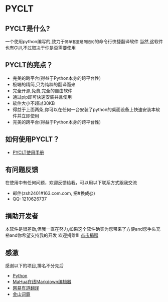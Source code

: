 # PYCLT

## PYCLT是什么?

一个使用python编写的,致力于`简单甚至是简陋的`的命令行快捷翻译软件
当然,这软件也有GUI,不过取决于你是否需要使用

## PYCLT的亮点？

* 完美的跨平台(得益于Python本身的跨平台性)
* 极端的精简,只为纯粹的翻译而来
* 完全开源,免费,完全的自由软件
* 通过pip即可快速安装并且使用
* 软件大小不超过30KB
* 得益于上面两条,你可以在任何一台安装了python的桌面设备上快速安装本软件并立即使用
* 完美的跨平台(得益于Python本身的跨平台性)

##  如何使用PYCLT？
* [PYCLT使用手册](https://github.com/zsh2401/PYCLT/wiki)


##  有问题反馈
在使用中有任何问题，欢迎反馈给我，可以用以下联系方式跟我交流
* 邮件(zsh2401#163.com.com, 把#换成@)
* QQ: 1210626737

##  捐助开发者
本软件是很差劲,但我一直在努力,如果这个软件确实为您带来了方便and您手头充裕and你希望支持我的开发
欢迎捐赠!!!
[点击捐赠](http://blog.csdn.net/zsh2401/article/details/71056205) 

##  感激
感谢以下的项目,排名不分先后

* [Python](https://python.org/) 
* [MaHua在线Markdown编辑器](http://mahua.jser.me/) 
* [网易有道翻译](http://fanyi.youdao.com/)
* [金山词霸](http://www.iciba.com/)

